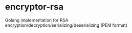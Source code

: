 # encryptor-rsa
Golang implementation for RSA encryption/decryption/serializing/deserializing (PEM format)
